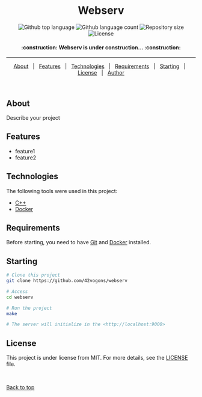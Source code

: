 
<h1 align="center">Webserv</h1>

<p align="center">
  <img alt="Github top language" src="https://img.shields.io/github/languages/top/42vogons/webserv?color=56BEB8">

  <img alt="Github language count" src="https://img.shields.io/github/languages/count/42vogons/webserv?color=56BEB8">

  <img alt="Repository size" src="https://img.shields.io/github/repo-size/42vogons/webserv?color=56BEB8">

  <img alt="License" src="https://img.shields.io/github/license/42vogons/webserv?color=56BEB8">

  <!-- <img alt="Github issues" src="https://img.shields.io/github/issues/42vogons/webserv?color=56BEB8" /> -->

  <!-- <img alt="Github forks" src="https://img.shields.io/github/forks/42vogons/webserv?color=56BEB8" /> -->

  <!-- <img alt="Github stars" src="https://img.shields.io/github/stars/42vogons/webserv?color=56BEB8" /> -->
</p>


 <h4 align="center"> 
		:construction:  Webserv is under construction...  :construction:
</h4> 

<hr>

<p align="center">
  <a href="#about">About</a> &#xa0; | &#xa0; 
  <a href="#features">Features</a> &#xa0; | &#xa0;
  <a href="#technologies">Technologies</a> &#xa0; | &#xa0;
  <a href="#requirements">Requirements</a> &#xa0; | &#xa0;
  <a href="#starting">Starting</a> &#xa0; | &#xa0;
  <a href="#license">License</a> &#xa0; | &#xa0;
  <a href="https://github.com/42vogons" target="_blank">Author</a>
</p>

<br>

## About ##

Describe your project

## Features ##

* feature1
* feature2

## Technologies ##

The following tools were used in this project:

* [C++](https://isocpp.org/std/the-standard)
* [Docker](https://www.docker.com/)

## Requirements ##

Before starting, you need to have [Git](https://git-scm.com) and [Docker](https://www.docker.com/) installed.

## Starting ##

```bash
# Clone this project
git clone https://github.com/42vogons/webserv

# Access
cd webserv

# Run the project
make

# The server will initialize in the <http://localhost:9000>
```

## License ##

This project is under license from MIT. For more details, see the [LICENSE](LICENSE.md) file.

&#xa0;

<a href="#top">Back to top</a>
